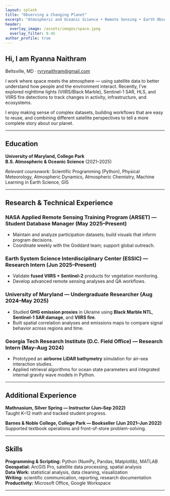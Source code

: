 ```yaml
---
layout: splash
title: "Observing a Changing Planet"
excerpt: "Atmospheric and Oceanic Science • Remote Sensing • Earth Observation"
header:
  overlay_image: /assets/images/space.jpeg
  overlay_filter: 0.45
author_profile: true
---
```



## Hi, I am Ryanna Naithram

Beltsville, MD · [ryrynaithram@gmail.com](mailto:ryrynaithram@gmail.com)

I work where space meets the atmosphere — using satellite data to better understand how people and the environment interact. Recently, I’ve explored nighttime lights (VIIRS/Black Marble), Sentinel-1 SAR, HLS, and VIIRS fire detections to track changes in activity, infrastructure, and ecosystems.

I enjoy making sense of complex datasets, building workflows that are easy to reuse, and combining different satellite perspectives to tell a more complete story about our planet.

---

## Education

**University of Maryland, College Park**  
**B.S. Atmospheric & Oceanic Science** (2021–2025)

*Relevant coursework:* Scientific Programming (Python), Physical Meteorology, Atmospheric Dynamics, Atmospheric Chemistry, Machine Learning in Earth Science, GIS

---

## Research & Technical Experience

### NASA Applied Remote Sensing Training Program (ARSET) — Student Database Manager (May 2025–Present)
- Maintain and analyze participation datasets; build visuals that inform program decisions.  
- Coordinate weekly with the Goddard team; support global outreach.

### Earth System Science Interdisciplinary Center (ESSIC) — Research Intern (Jun 2025–Present)
- Validate **fused VIIRS + Sentinel-2** products for vegetation monitoring.  
- Develop advanced remote sensing analyses and QA workflows.

### University of Maryland — Undergraduate Researcher (Aug 2024–May 2025)
- Studied **GHG emission proxies** in Ukraine using **Black Marble NTL**, **Sentinel-1 SAR damage**, and **VIIRS fire**.  
- Built spatial correlation analyses and emissions maps to compare signal behavior across regions and time.

### Georgia Tech Research Institute (D.C. Field Office) — Research Intern (May–Aug 2024)
- Prototyped an **airborne LiDAR bathymetry** simulation for air–sea interaction studies.  
- Applied retrieval algorithms for ocean state parameters and integrated internal gravity wave models in Python.

---

## Additional Experience

**Mathnasium, Silver Spring — Instructor (Jun–Sep 2022)**  
Taught K–12 math and tracked student progress.

**Barnes & Noble College, College Park — Bookseller (Jun 2021–Jun 2022)**  
Supported textbook operations and front-of-store problem-solving.

---

## Skills

**Programming & Scripting:** Python (NumPy, Pandas, Matplotlib), MATLAB  
**Geospatial:** ArcGIS Pro, satellite data processing, spatial analysis  
**Data Work:** statistical analysis, data cleaning, visualization  
**Writing:** scientific communication, reporting, research documentation  
**Productivity:** Microsoft Office, Google Workspace

---
